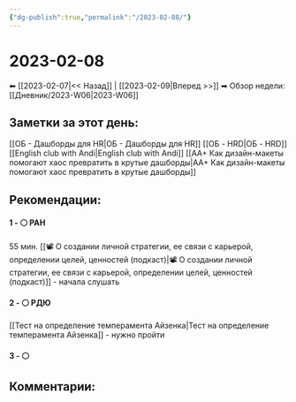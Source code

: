 ```yaml
---
{"dg-publish":true,"permalink":"/2023-02-08/"}
---
```


# 2023-02-08

⬅  [[2023-02-07\|<<  Назад]] | [[2023-02-09\|Вперед >>]]  ➡
Обзор недели: [[Дневник/2023-W06\|2023-W06]]


## Заметки за этот день:

[[ОБ - Дашборды для HR\|ОБ - Дашборды для HR]]
[[ОБ - HRD\|ОБ - HRD]]
[[English club with Andi\|English club with Andi]]
[[АА+ Как дизайн-макеты помогают хаос превратить в крутые дашборды\|АА+ Как дизайн-макеты помогают хаос превратить в крутые дашборды]]

## Рекомендации:

#### 1 - ⚪ РАН

55 мин. [[📽 О создании личной стратегии, ее связи с карьерой, определении целей, ценностей (подкаст)\|📽 О создании личной стратегии, ее связи с карьерой, определении целей, ценностей (подкаст)]] - начала слушать

#### 2 - ⚪ РДЮ
[[Тест на определение темперамента Айзенка\|Тест на определение темперамента Айзенка]] - нужно пройти
#### 3 - ⚪ 


## Комментарии:
